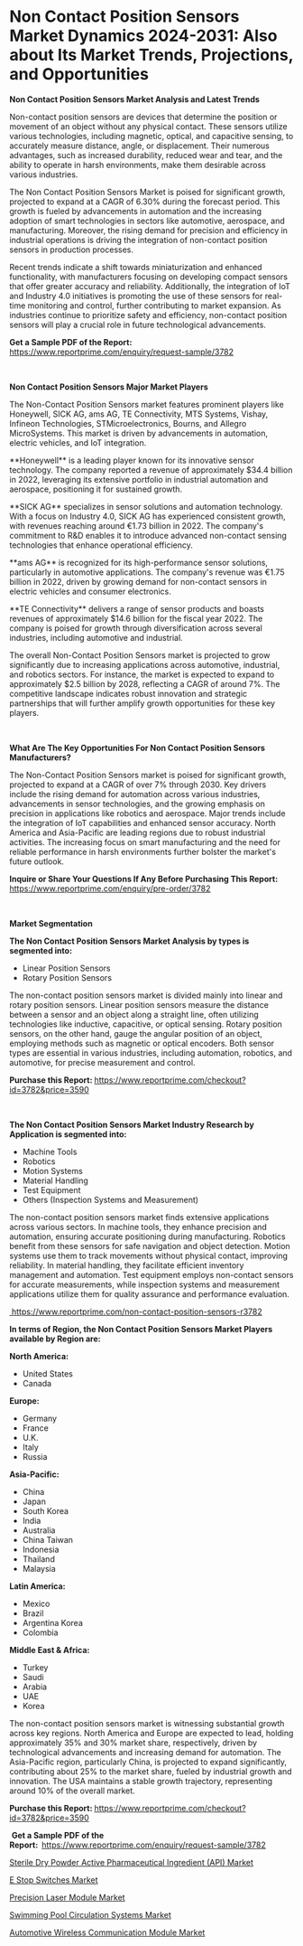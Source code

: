 <p><h1>Non Contact Position Sensors Market Dynamics 2024-2031: Also about Its Market Trends, Projections, and Opportunities</h1></p><p><strong>Non Contact Position Sensors Market Analysis and Latest Trends</strong></p>
<p><p>Non-contact position sensors are devices that determine the position or movement of an object without any physical contact. These sensors utilize various technologies, including magnetic, optical, and capacitive sensing, to accurately measure distance, angle, or displacement. Their numerous advantages, such as increased durability, reduced wear and tear, and the ability to operate in harsh environments, make them desirable across various industries.</p><p>The Non Contact Position Sensors Market is poised for significant growth, projected to expand at a CAGR of 6.30% during the forecast period. This growth is fueled by advancements in automation and the increasing adoption of smart technologies in sectors like automotive, aerospace, and manufacturing. Moreover, the rising demand for precision and efficiency in industrial operations is driving the integration of non-contact position sensors in production processes.</p><p>Recent trends indicate a shift towards miniaturization and enhanced functionality, with manufacturers focusing on developing compact sensors that offer greater accuracy and reliability. Additionally, the integration of IoT and Industry 4.0 initiatives is promoting the use of these sensors for real-time monitoring and control, further contributing to market expansion. As industries continue to prioritize safety and efficiency, non-contact position sensors will play a crucial role in future technological advancements.</p></p>
<p><strong>Get a Sample PDF of the Report:&nbsp;</strong> <a href="https://www.reportprime.com/enquiry/request-sample/3782">https://www.reportprime.com/enquiry/request-sample/3782</a></p>
<p>&nbsp;</p>
<p><strong>Non Contact Position Sensors Major Market Players</strong></p>
<p><p>The Non-Contact Position Sensors market features prominent players like Honeywell, SICK AG, ams AG, TE Connectivity, MTS Systems, Vishay, Infineon Technologies, STMicroelectronics, Bourns, and Allegro MicroSystems. This market is driven by advancements in automation, electric vehicles, and IoT integration.</p><p>**Honeywell** is a leading player known for its innovative sensor technology. The company reported a revenue of approximately $34.4 billion in 2022, leveraging its extensive portfolio in industrial automation and aerospace, positioning it for sustained growth.</p><p>**SICK AG** specializes in sensor solutions and automation technology. With a focus on Industry 4.0, SICK AG has experienced consistent growth, with revenues reaching around €1.73 billion in 2022. The company's commitment to R&D enables it to introduce advanced non-contact sensing technologies that enhance operational efficiency.</p><p>**ams AG** is recognized for its high-performance sensor solutions, particularly in automotive applications. The company's revenue was €1.75 billion in 2022, driven by growing demand for non-contact sensors in electric vehicles and consumer electronics.</p><p>**TE Connectivity** delivers a range of sensor products and boasts revenues of approximately $14.6 billion for the fiscal year 2022. The company is poised for growth through diversification across several industries, including automotive and industrial.</p><p>The overall Non-Contact Position Sensors market is projected to grow significantly due to increasing applications across automotive, industrial, and robotics sectors. For instance, the market is expected to expand to approximately $2.5 billion by 2028, reflecting a CAGR of around 7%. The competitive landscape indicates robust innovation and strategic partnerships that will further amplify growth opportunities for these key players.</p></p>
<p>&nbsp;</p>
<p><strong>What Are The Key Opportunities For Non Contact Position Sensors Manufacturers?</strong></p>
<p><p>The Non-Contact Position Sensors market is poised for significant growth, projected to expand at a CAGR of over 7% through 2030. Key drivers include the rising demand for automation across various industries, advancements in sensor technologies, and the growing emphasis on precision in applications like robotics and aerospace. Major trends include the integration of IoT capabilities and enhanced sensor accuracy. North America and Asia-Pacific are leading regions due to robust industrial activities. The increasing focus on smart manufacturing and the need for reliable performance in harsh environments further bolster the market's future outlook.</p></p>
<p><strong>Inquire or Share Your Questions If Any Before Purchasing This Report:</strong> <a href="https://www.reportprime.com/enquiry/pre-order/3782">https://www.reportprime.com/enquiry/pre-order/3782</a></p>
<p>&nbsp;</p>
<p><strong>Market Segmentation</strong></p>
<p><strong>The Non Contact Position Sensors Market Analysis by types is segmented into:</strong></p>
<p><ul><li>Linear Position Sensors</li><li>Rotary Position Sensors</li></ul></p>
<p><p>The non-contact position sensors market is divided mainly into linear and rotary position sensors. Linear position sensors measure the distance between a sensor and an object along a straight line, often utilizing technologies like inductive, capacitive, or optical sensing. Rotary position sensors, on the other hand, gauge the angular position of an object, employing methods such as magnetic or optical encoders. Both sensor types are essential in various industries, including automation, robotics, and automotive, for precise measurement and control.</p></p>
<p><strong>Purchase this Report:&nbsp;</strong><a href="https://www.reportprime.com/checkout?id=3782&price=3590">https://www.reportprime.com/checkout?id=3782&price=3590</a></p>
<p>&nbsp;</p>
<p><strong>The Non Contact Position Sensors Market Industry Research by Application is segmented into:</strong></p>
<p><ul><li>Machine Tools</li><li>Robotics</li><li>Motion Systems</li><li>Material Handling</li><li>Test Equipment</li><li>Others (Inspection Systems and Measurement)</li></ul></p>
<p><p>The non-contact position sensors market finds extensive applications across various sectors. In machine tools, they enhance precision and automation, ensuring accurate positioning during manufacturing. Robotics benefit from these sensors for safe navigation and object detection. Motion systems use them to track movements without physical contact, improving reliability. In material handling, they facilitate efficient inventory management and automation. Test equipment employs non-contact sensors for accurate measurements, while inspection systems and measurement applications utilize them for quality assurance and performance evaluation.</p></p>
<p><a href="https://www.reportprime.com/non-contact-position-sensors-r3782">&nbsp;https://www.reportprime.com/non-contact-position-sensors-r3782</a></p>
<p><strong>In terms of Region, the Non Contact Position Sensors Market Players available by Region are:</strong></p>
<p>
    <p> <strong> North America: </strong>
        <ul>
            <li>United States</li>
            <li>Canada</li>
        </ul>
        </p> 
    <p> <strong> Europe: </strong>
        <ul>
            <li>Germany</li>
            <li>France</li>
            <li>U.K.</li>
            <li>Italy</li>
            <li>Russia</li>
        </ul>
        </p> 
    <p> <strong> Asia-Pacific: </strong>
        <ul>
            <li>China</li>
            <li>Japan</li>
            <li>South Korea</li>
            <li>India</li>
            <li>Australia</li>
            <li>China Taiwan</li>
            <li>Indonesia</li>
            <li>Thailand</li>
            <li>Malaysia</li>
        </ul>
        </p> 
    <p> <strong> Latin America: </strong>
        <ul>
            <li>Mexico</li>
            <li>Brazil</li>
            <li>Argentina Korea</li>
            <li>Colombia</li>
        </ul>
        </p> 
    <p> <strong> Middle East & Africa: </strong>
        <ul>
            <li>Turkey</li>
            <li>Saudi</li>
            <li>Arabia</li>
            <li>UAE</li>
            <li>Korea</li>
        </ul>
    </p>
    </p>
<p><p>The non-contact position sensors market is witnessing substantial growth across key regions. North America and Europe are expected to lead, holding approximately 35% and 30% market share, respectively, driven by technological advancements and increasing demand for automation. The Asia-Pacific region, particularly China, is projected to expand significantly, contributing about 25% to the market share, fueled by industrial growth and innovation. The USA maintains a stable growth trajectory, representing around 10% of the overall market.</p></p>
<p><strong>Purchase this Report: </strong><a href="https://www.reportprime.com/checkout?id=3782&price=3590">https://www.reportprime.com/checkout?id=3782&price=3590</a></p>
<p>&nbsp;<strong>Get a Sample PDF of the Report:&nbsp;&nbsp;</strong><a href="https://www.reportprime.com/enquiry/request-sample/3782">https://www.reportprime.com/enquiry/request-sample/3782</a></p>
<p><strong></strong></p>
<p><p><a href="https://issuu.com/reportprime-2/docs/sterile-dry-powder-active-pharmaceu_e332ed453855a6">Sterile Dry Powder Active Pharmaceutical Ingredient (API) Market</a></p><p><a href="https://github.com/AshrafKhan865/Market-Research-Report-List-1/blob/main/e-stop-switches-market.md">E Stop Switches Market</a></p><p><a href="https://github.com/MaryNelson695/Market-Research-Report-List-1/blob/main/precision-laser-module-market.md">Precision Laser Module Market</a></p><p><a href="https://www.linkedin.com/pulse/in-depth-analysis-global-swimming-pool-circulation-systems-es5kc?trackingId=wx0lrDlJRa6lCuaG9ktqoQ%3D%3D">Swimming Pool Circulation Systems Market</a></p><p><a href="https://issuu.com/reportprime-2/docs/automotive-wireless-communication-m_faa71138ad768b">Automotive Wireless Communication Module Market</a></p></p>